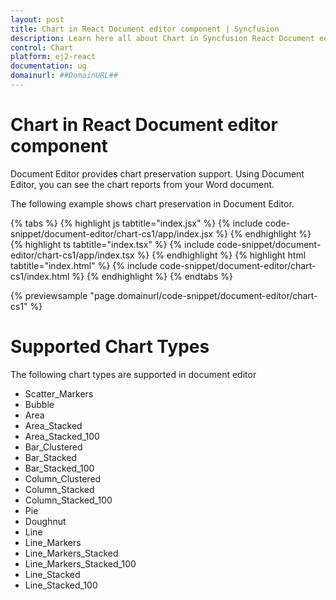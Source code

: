 ```yaml
---
layout: post
title: Chart in React Document editor component | Syncfusion
description: Learn here all about Chart in Syncfusion React Document editor component of Syncfusion Essential JS 2 and more.
control: Chart 
platform: ej2-react
documentation: ug
domainurl: ##DomainURL##
---
```


# Chart in React Document editor component

Document Editor provides chart preservation support. Using Document Editor, you can see the chart reports from your Word document.

The following example shows chart preservation in Document Editor.

{% tabs %}
{% highlight js tabtitle="index.jsx" %}
{% include code-snippet/document-editor/chart-cs1/app/index.jsx %}
{% endhighlight %}
{% highlight ts tabtitle="index.tsx" %}
{% include code-snippet/document-editor/chart-cs1/app/index.tsx %}
{% endhighlight %}
{% highlight html tabtitle="index.html" %}
{% include code-snippet/document-editor/chart-cs1/index.html %}
{% endhighlight %}
{% endtabs %}
        
{% previewsample "page.domainurl/code-snippet/document-editor/chart-cs1" %}

# Supported Chart Types

The following chart types are supported in document editor
* Scatter_Markers
* Bubble
* Area
* Area_Stacked
* Area_Stacked_100
* Bar_Clustered
* Bar_Stacked
* Bar_Stacked_100
* Column_Clustered
* Column_Stacked
* Column_Stacked_100
* Pie
* Doughnut
* Line
* Line_Markers
* Line_Markers_Stacked
* Line_Markers_Stacked_100
* Line_Stacked
* Line_Stacked_100
